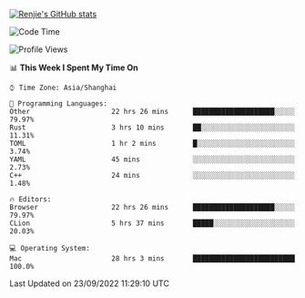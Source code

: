 [![Renjie's GitHub stats](https://github-readme-stats.vercel.app/api?username=liurenjie1024&show_icons=true&theme=chartreuse-dark)](https://github.com/anuraghazra/github-readme-stats)

<!--START_SECTION:waka-->
![Code Time](http://img.shields.io/badge/Code%20Time-188%20hrs%2019%20mins-blue)

![Profile Views](http://img.shields.io/badge/Profile%20Views-18-blue)

📊 **This Week I Spent My Time On** 

```text
⌚︎ Time Zone: Asia/Shanghai

💬 Programming Languages: 
Other                    22 hrs 26 mins      ████████████████████░░░░░   79.97% 
Rust                     3 hrs 10 mins       ██░░░░░░░░░░░░░░░░░░░░░░░   11.31% 
TOML                     1 hr 2 mins         █░░░░░░░░░░░░░░░░░░░░░░░░   3.74% 
YAML                     45 mins             ░░░░░░░░░░░░░░░░░░░░░░░░░   2.73% 
C++                      24 mins             ░░░░░░░░░░░░░░░░░░░░░░░░░   1.48%

🔥 Editors: 
Browser                  22 hrs 26 mins      ████████████████████░░░░░   79.97% 
CLion                    5 hrs 37 mins       █████░░░░░░░░░░░░░░░░░░░░   20.03%

💻 Operating System: 
Mac                      28 hrs 3 mins       █████████████████████████   100.0%

```


 Last Updated on 23/09/2022 11:29:10 UTC
<!--END_SECTION:waka-->


